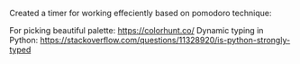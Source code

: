 Created a timer for working effeciently based on pomodoro technique:

For picking beautiful palette:  https://colorhunt.co/
Dynamic typing in Python: https://stackoverflow.com/questions/11328920/is-python-strongly-typed
